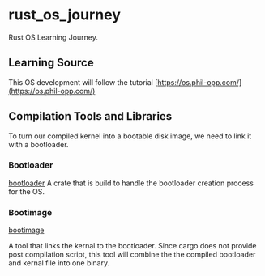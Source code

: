 # rust_os_journey

Rust OS Learning Journey.

## Learning Source

This OS development will follow the tutorial [https://os.phil-opp.com/](https://os.phil-opp.com/)

## Compilation Tools and Libraries

To turn our compiled kernel into a bootable disk image, we need to link it with a bootloader.

### Bootloader

[bootloader](https://github.com/rust-osdev/bootloader)
A crate that is build to handle the bootloader creation process for the OS.

### Bootimage

[bootimage](https://github.com/rust-osdev/bootimage)

A tool that links the kernal to the bootloader. Since cargo does not provide post compilation script, this tool will combine the the compiled bootloader and kernal file into one binary.
